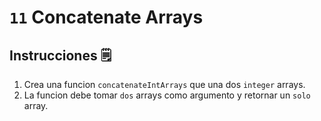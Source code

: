 # `11` Concatenate Arrays

## Instrucciones 🗒
1. Crea una funcion `concatenateIntArrays` que una dos `integer` arrays.
2. La funcion debe tomar `dos` arrays como argumento y retornar un `solo` array.
